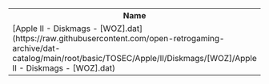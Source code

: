 <table>
<tr><th>Name</th><th>Size</th></tr>
<tr><td>
[Apple II - Diskmags - [WOZ].dat](https://raw.githubusercontent.com/open-retrogaming-archive/dat-catalog/main/root/basic/TOSEC/Apple/II/Diskmags/[WOZ]/Apple II - Diskmags - [WOZ].dat)
</td><td>35628</td></tr>
</table>
